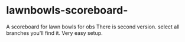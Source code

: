 # lawnbowls-scoreboard-
A scoreboard for lawn bowls for obs 
There is second version.
select all branches you'll find it.
Very easy setup.
